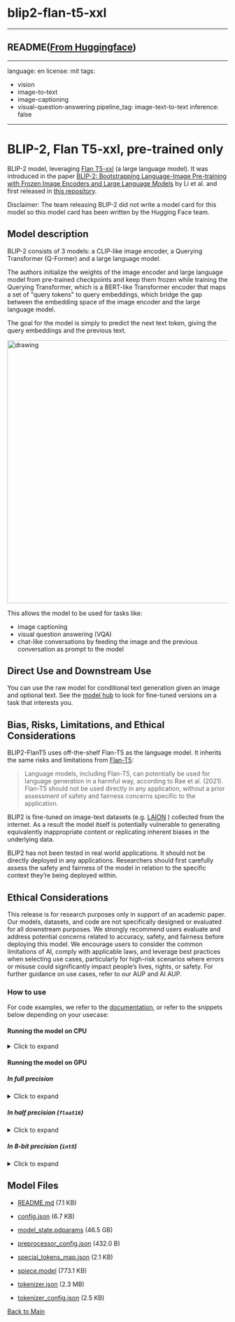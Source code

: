 
# blip2-flan-t5-xxl
---


## README([From Huggingface](https://huggingface.co/Salesforce/blip2-flan-t5-xxl))

---
language: en
license: mit
tags:
- vision
- image-to-text
- image-captioning
- visual-question-answering
pipeline_tag: image-text-to-text
inference: false
---

# BLIP-2, Flan T5-xxl, pre-trained only

BLIP-2 model, leveraging [Flan T5-xxl](https://huggingface.co/google/flan-t5-xxl) (a large language model).
It was introduced in the paper [BLIP-2: Bootstrapping Language-Image Pre-training with Frozen Image Encoders and Large Language Models](https://arxiv.org/abs/2301.12597) by Li et al. and first released in [this repository](https://github.com/salesforce/LAVIS/tree/main/projects/blip2).

Disclaimer: The team releasing BLIP-2 did not write a model card for this model so this model card has been written by the Hugging Face team.

## Model description

BLIP-2 consists of 3 models: a CLIP-like image encoder, a Querying Transformer (Q-Former) and a large language model.

The authors initialize the weights of the image encoder and large language model from pre-trained checkpoints and keep them frozen
while training the Querying Transformer, which is a BERT-like Transformer encoder that maps a set of "query tokens" to query embeddings,
which bridge the gap between the embedding space of the image encoder and the large language model.

The goal for the model is simply to predict the next text token, giving the query embeddings and the previous text.

<img src="https://huggingface.co/datasets/huggingface/documentation-images/resolve/main/transformers/model_doc/blip2_architecture.jpg"
alt="drawing" width="600"/> 

This allows the model to be used for tasks like:

- image captioning
- visual question answering (VQA)
- chat-like conversations by feeding the image and the previous conversation as prompt to the model

## Direct Use and Downstream Use

You can use the raw model for conditional text generation given an image and optional text. See the [model hub](https://huggingface.co/models?search=Salesforce/blip) to look for
fine-tuned versions on a task that interests you.

## Bias, Risks, Limitations, and Ethical Considerations

BLIP2-FlanT5 uses off-the-shelf Flan-T5 as the language model. It inherits the same risks and limitations from [Flan-T5](https://arxiv.org/pdf/2210.11416.pdf):

> Language models, including Flan-T5, can potentially be used for language generation in a harmful way, according to Rae et al. (2021). Flan-T5 should not be used directly in any application, without a prior assessment of safety and fairness concerns specific to the application.

BLIP2 is fine-tuned on image-text datasets (e.g. [LAION](https://laion.ai/blog/laion-400-open-dataset/) ) collected from the internet.  As a result the model itself is potentially vulnerable to generating equivalently inappropriate content or replicating inherent biases in the underlying data.

BLIP2 has not been tested in real world applications. It should not be directly deployed in any applications. Researchers should first carefully assess the safety and fairness of the model in relation to the specific context they’re being deployed within.

## Ethical Considerations
This release is for research purposes only in support of an academic paper. Our models, datasets, and code are not specifically designed or evaluated for all downstream purposes. We strongly recommend users evaluate and address potential concerns related to accuracy, safety, and fairness before deploying this model. We encourage users to consider the common limitations of AI, comply with applicable laws, and leverage best practices when selecting use cases, particularly for high-risk scenarios where errors or misuse could significantly impact people’s lives, rights, or safety. For further guidance on use cases, refer to our AUP and AI AUP.

### How to use

For code examples, we refer to the [documentation](https://huggingface.co/docs/transformers/main/en/model_doc/blip-2#transformers.Blip2ForConditionalGeneration.forward.example), or refer to the snippets below depending on your usecase:

#### Running the model on CPU

<details>
<summary> Click to expand </summary>

```python
import requests
from PIL import Image
from paddlenlp.transformers import BlipProcessor, Blip2ForConditionalGeneration

processor = BlipProcessor.from_pretrained("Salesforce/blip2-flan-t5-xxl")
model = Blip2ForConditionalGeneration.from_pretrained("Salesforce/blip2-flan-t5-xxl")

img_url = 'https://storage.googleapis.com/sfr-vision-language-research/BLIP/demo.jpg' 
raw_image = Image.open(requests.get(img_url, stream=True).raw).convert('RGB')

question = "how many dogs are in the picture?"
inputs = processor(raw_image, question, return_tensors="pd")

out = model.generate(**inputs)
print(processor.decode(out[0], skip_special_tokens=True))
```
</details>

#### Running the model on GPU

##### In full precision 

<details>
<summary> Click to expand </summary>

```python
# pip install accelerate
import requests
from PIL import Image
from paddlenlp.transformers import Blip2Processor, Blip2ForConditionalGeneration

processor = Blip2Processor.from_pretrained("Salesforce/blip2-flan-t5-xxl")
model = Blip2ForConditionalGeneration.from_pretrained("Salesforce/blip2-flan-t5-xxl", )

img_url = 'https://storage.googleapis.com/sfr-vision-language-research/BLIP/demo.jpg' 
raw_image = Image.open(requests.get(img_url, stream=True).raw).convert('RGB')

question = "how many dogs are in the picture?"
inputs = processor(raw_image, question, return_tensors="pd").to("cuda")

out = model.generate(**inputs)
print(processor.decode(out[0], skip_special_tokens=True))
```
</details>

##### In half precision (`float16`)

<details>
<summary> Click to expand </summary>

```python
# pip install accelerate
import torch
import requests
from PIL import Image
from paddlenlp.transformers import Blip2Processor, Blip2ForConditionalGeneration

processor = Blip2Processor.from_pretrained("Salesforce/blip2-flan-t5-xxl")
model = Blip2ForConditionalGeneration.from_pretrained("Salesforce/blip2-flan-t5-xxl", dtype=paddle.float16, )

img_url = 'https://storage.googleapis.com/sfr-vision-language-research/BLIP/demo.jpg' 
raw_image = Image.open(requests.get(img_url, stream=True).raw).convert('RGB')

question = "how many dogs are in the picture?"
inputs = processor(raw_image, question, return_tensors="pd").to("cuda", paddle.float16)

out = model.generate(**inputs)
print(processor.decode(out[0], skip_special_tokens=True))
```
</details>

##### In 8-bit precision (`int8`)

<details>
<summary> Click to expand </summary>

```python
# pip install accelerate bitsandbytes
import torch
import requests
from PIL import Image
from paddlenlp.transformers import Blip2Processor, Blip2ForConditionalGeneration

processor = Blip2Processor.from_pretrained("Salesforce/blip2-flan-t5-xxl")
model = Blip2ForConditionalGeneration.from_pretrained("Salesforce/blip2-flan-t5-xxl", load_in_8bit=True, )

img_url = 'https://storage.googleapis.com/sfr-vision-language-research/BLIP/demo.jpg' 
raw_image = Image.open(requests.get(img_url, stream=True).raw).convert('RGB')

question = "how many dogs are in the picture?"
inputs = processor(raw_image, question, return_tensors="pd").to("cuda", paddle.float16)

out = model.generate(**inputs)
print(processor.decode(out[0], skip_special_tokens=True))
```
</details>



## Model Files

- [README.md](https://paddlenlp.bj.bcebos.com/models/community/Salesforce/blip2-flan-t5-xxl/README.md) (7.1 KB)

- [config.json](https://paddlenlp.bj.bcebos.com/models/community/Salesforce/blip2-flan-t5-xxl/config.json) (6.7 KB)

- [model_state.pdparams](https://paddlenlp.bj.bcebos.com/models/community/Salesforce/blip2-flan-t5-xxl/model_state.pdparams) (46.5 GB)

- [preprocessor_config.json](https://paddlenlp.bj.bcebos.com/models/community/Salesforce/blip2-flan-t5-xxl/preprocessor_config.json) (432.0 B)

- [special_tokens_map.json](https://paddlenlp.bj.bcebos.com/models/community/Salesforce/blip2-flan-t5-xxl/special_tokens_map.json) (2.1 KB)

- [spiece.model](https://paddlenlp.bj.bcebos.com/models/community/Salesforce/blip2-flan-t5-xxl/spiece.model) (773.1 KB)

- [tokenizer.json](https://paddlenlp.bj.bcebos.com/models/community/Salesforce/blip2-flan-t5-xxl/tokenizer.json) (2.3 MB)

- [tokenizer_config.json](https://paddlenlp.bj.bcebos.com/models/community/Salesforce/blip2-flan-t5-xxl/tokenizer_config.json) (2.5 KB)


[Back to Main](../../)